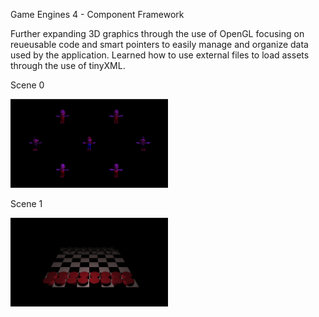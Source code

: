 Game Engines 4 - Component Framework

Further expanding 3D graphics through the use of OpenGL focusing on reueusable code and smart pointers to easily manage and organize data used by the application. Learned how to use external files to load assets through the use of tinyXML.



Scene 0

<img src="FINAL-ComponentFramework-Scene0.png" width="50%"></img> 



Scene 1

<img src="FINAL-ComponentFramework-Scene1.png" width="50%"></img> 



